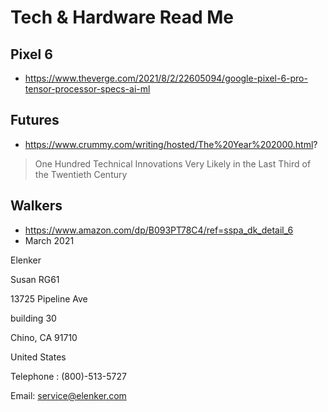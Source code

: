# Tech & Hardware Read Me

## Pixel 6

* https://www.theverge.com/2021/8/2/22605094/google-pixel-6-pro-tensor-processor-specs-ai-ml


## Futures

* https://www.crummy.com/writing/hosted/The%20Year%202000.html?
> One Hundred Technical Innovations Very Likely in the Last Third of the Twentieth Century

## Walkers

* https://www.amazon.com/dp/B093PT78C4/ref=sspa_dk_detail_6
* March 2021


Elenker

Susan RG61

13725 Pipeline Ave

building 30

Chino, CA 91710

United States

Telephone : (800)-513-5727

Email: service@elenker.com
